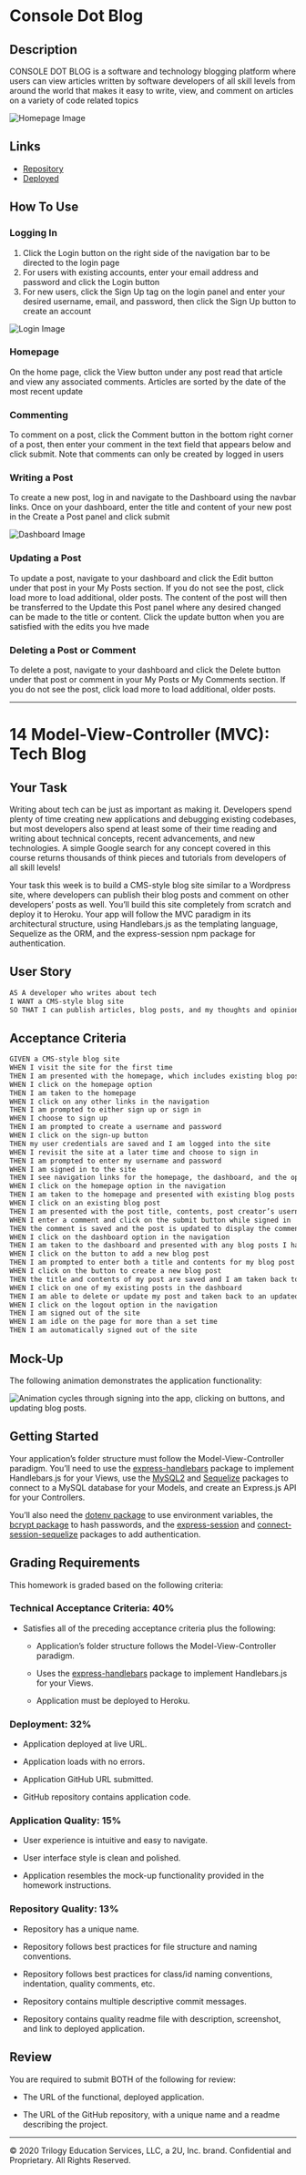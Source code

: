 # Console Dot Blog

## Description

CONSOLE DOT BLOG is a software and technology blogging platform where users can view articles written by software developers of all skill levels from around the world that makes it easy to write, view, and comment on articles on a variety of code related topics

![Homepage Image](https://github.com/jdmarty/consoledotblog/blob/main/public/images/homepage.PNG)

## Links

- [Repository](https://github.com/jdmarty/consoledotblog)
- [Deployed](https://still-crag-96450.herokuapp.com/)

## How To Use

### Logging In
1. Click the Login button on the right side of the navigation bar to be directed to the login page
2. For users with existing accounts, enter your email address and password and click the Login button
3. For new users, click the Sign Up tag on the login panel and enter your desired username, email, and password, then click the Sign Up button to create an account

![Login Image](https://github.com/jdmarty/consoledotblog/blob/main/public/images/login.PNG)

### Homepage
On the home page, click the View button under any post read that article and view any associated comments. Articles are sorted by the date of the most recent update

### Commenting
To comment on a post, click the Comment button in the bottom right corner of a post, then enter your comment in the text field that appears below and click submit. Note that comments can only be created by logged in users

### Writing a Post
To create a new post, log in and navigate to the Dashboard using the navbar links. Once on your dashboard, enter the title and content of your new post in the Create a Post panel and click submit

![Dashboard Image](https://github.com/jdmarty/consoledotblog/blob/main/public/images/dashboard.PNG)

### Updating a Post
To update a post, navigate to your dashboard and click the Edit button under that post in your My Posts section. If you do not see the post, click load more to load additional, older posts. The content of the post will then be transferred to the Update this Post panel where any desired changed can be made to the title or content. Click the update button when you are satisfied with the edits you hve made

### Deleting a Post or Comment
To delete a post, navigate to your dashboard and click the Delete button under that post or comment in your My Posts or My Comments section. If you do not see the post, click load more to load additional, older posts.

---------------------------------------------------------------------------------------------------

# 14 Model-View-Controller (MVC): Tech Blog

## Your Task

Writing about tech can be just as important as making it. Developers spend plenty of time creating new applications and debugging existing codebases, but most developers also spend at least some of their time reading and writing about technical concepts, recent advancements, and new technologies. A simple Google search for any concept covered in this course returns thousands of think pieces and tutorials from developers of all skill levels!

Your task this week is to build a CMS-style blog site similar to a Wordpress site, where developers can publish their blog posts and comment on other developers’ posts as well. You’ll build this site completely from scratch and deploy it to Heroku. Your app will follow the MVC paradigm in its architectural structure, using Handlebars.js as the templating language, Sequelize as the ORM, and the express-session npm package for authentication.

## User Story

```md
AS A developer who writes about tech
I WANT a CMS-style blog site
SO THAT I can publish articles, blog posts, and my thoughts and opinions
```

## Acceptance Criteria

```md
GIVEN a CMS-style blog site
WHEN I visit the site for the first time
THEN I am presented with the homepage, which includes existing blog posts if any have been posted; navigation links for the homepage and the dashboard; and the option to log in
WHEN I click on the homepage option
THEN I am taken to the homepage
WHEN I click on any other links in the navigation
THEN I am prompted to either sign up or sign in
WHEN I choose to sign up
THEN I am prompted to create a username and password
WHEN I click on the sign-up button
THEN my user credentials are saved and I am logged into the site
WHEN I revisit the site at a later time and choose to sign in
THEN I am prompted to enter my username and password
WHEN I am signed in to the site
THEN I see navigation links for the homepage, the dashboard, and the option to log out
WHEN I click on the homepage option in the navigation
THEN I am taken to the homepage and presented with existing blog posts that include the post title and the date created
WHEN I click on an existing blog post
THEN I am presented with the post title, contents, post creator’s username, and date created for that post and have the option to leave a comment
WHEN I enter a comment and click on the submit button while signed in
THEN the comment is saved and the post is updated to display the comment, the comment creator’s username, and the date created
WHEN I click on the dashboard option in the navigation
THEN I am taken to the dashboard and presented with any blog posts I have already created and the option to add a new blog post
WHEN I click on the button to add a new blog post
THEN I am prompted to enter both a title and contents for my blog post
WHEN I click on the button to create a new blog post
THEN the title and contents of my post are saved and I am taken back to an updated dashboard with my new blog post
WHEN I click on one of my existing posts in the dashboard
THEN I am able to delete or update my post and taken back to an updated dashboard
WHEN I click on the logout option in the navigation
THEN I am signed out of the site
WHEN I am idle on the page for more than a set time
THEN I am automatically signed out of the site 
```

## Mock-Up

The following animation demonstrates the application functionality:

![Animation cycles through signing into the app, clicking on buttons, and updating blog posts.](./Assets/14-mvc-homework-demo-01.gif) 

## Getting Started

Your application’s folder structure must follow the Model-View-Controller paradigm. You’ll need to use the [express-handlebars](https://www.npmjs.com/package/express-handlebars) package to implement Handlebars.js for your Views, use the [MySQL2](https://www.npmjs.com/package/mysql2) and [Sequelize](https://www.npmjs.com/package/sequelize) packages to connect to a MySQL database for your Models, and create an Express.js API for your Controllers.

You’ll also need the [dotenv package](https://www.npmjs.com/package/dotenv) to use environment variables, the [bcrypt package](https://www.npmjs.com/package/bcrypt) to hash passwords, and the [express-session](https://www.npmjs.com/package/express-session) and [connect-session-sequelize](https://www.npmjs.com/package/connect-session-sequelize) packages to add authentication.

## Grading Requirements

This homework is graded based on the following criteria:

### Technical Acceptance Criteria: 40%

* Satisfies all of the preceding acceptance criteria plus the following:

    * Application’s folder structure follows the Model-View-Controller paradigm.

    * Uses the [express-handlebars](https://www.npmjs.com/package/express-handlebars) package to implement Handlebars.js for your Views.

    * Application must be deployed to Heroku.

### Deployment: 32%

* Application deployed at live URL.

* Application loads with no errors.

* Application GitHub URL submitted.

* GitHub repository contains application code.

### Application Quality: 15%

* User experience is intuitive and easy to navigate.

* User interface style is clean and polished.

* Application resembles the mock-up functionality provided in the homework instructions.

### Repository Quality: 13%

* Repository has a unique name.

* Repository follows best practices for file structure and naming conventions.

* Repository follows best practices for class/id naming conventions, indentation, quality comments, etc.

* Repository contains multiple descriptive commit messages.

* Repository contains quality readme file with description, screenshot, and link to deployed application.

## Review

You are required to submit BOTH of the following for review:

* The URL of the functional, deployed application.

* The URL of the GitHub repository, with a unique name and a readme describing the project.

---

 © 2020 Trilogy Education Services, LLC, a 2U, Inc. brand. Confidential and Proprietary. All Rights Reserved.